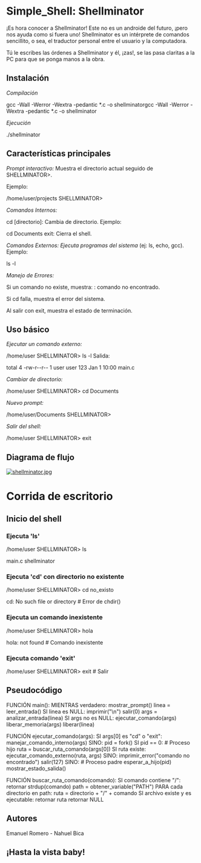 
# Simple_Shell: Shellminator

¡Es hora conocer a Shellminator! Este no es un androide del futuro, ¡pero nos ayuda como si fuera uno!
Shellminator es un intérprete de comandos sencillito, o sea, el traductor personal entre el usuario y la computadora.

Tú le escribes las órdenes a Shellminator y él, ¡zas!, se las pasa claritas a la PC para que se ponga manos a la obra.


## Instalación

*Compilación*

gcc -Wall -Werror -Wextra -pedantic *.c -o shellminatorgcc -Wall -Werror -Wextra -pedantic *.c -o shellminator

*Ejecución*

./shellminator
## Características principales

*Prompt interactivo:*
 Muestra el directorio actual seguido de SHELLMINATOR>.

Ejemplo:

/home/user/projects SHELLMINATOR> 

*Comandos Internos:*

cd [directorio]: Cambia de directorio.
Ejemplo:

cd Documents
exit: Cierra el shell.

*Comandos Externos: Ejecuta programas del sistema*
(ej: ls, echo, gcc).
Ejemplo:

ls -l

*Manejo de Errores:*

Si un comando no existe, muestra: <comando>: comando no encontrado.

Si cd falla, muestra el error del sistema.

Al salir con exit, muestra el estado de terminación.
## Uso básico


*Ejecutar un comando externo:*

/home/user SHELLMINATOR> ls -l
Salida:

total 4
-rw-r--r-- 1 user user  123 Jan 1 10:00 main.c

*Cambiar de directorio:*

/home/user SHELLMINATOR> cd Documents

*Nuevo prompt:*

/home/user/Documents SHELLMINATOR> 

*Salir del shell:*

/home/user SHELLMINATOR> exit

## Diagrama de flujo

[![shellminator.jpg](https://i.postimg.cc/grFwd4Ng/shellminator.jpg)](https://postimg.cc/FkpFVbtS)

# Corrida de escritorio

## Inicio del shell
### Ejecuta 'ls'
 /home/user SHELLMINATOR> ls
 
 main.c  shellminator

### Ejecuta 'cd' con directorio no existente
 /home/user SHELLMINATOR> cd no_existo
 
 cd: No such file or directory  # Error de chdir()

### Ejecuta un comando inexistente
 /home/user SHELLMINATOR> hola
 
 hola: not found    # Comando inexistente

### Ejecuta comando 'exit'
 /home/user SHELLMINATOR> exit  # Salir
 
## Pseudocódigo

FUNCIÓN main():
    MIENTRAS verdadero:
        mostrar_prompt()
        linea = leer_entrada()
        SI linea es NULL:
            imprimir("\n")
            salir(0)
        args = analizar_entrada(linea)
        SI args no es NULL:
            ejecutar_comando(args)
            liberar_memoria(args)
        liberar(linea)

FUNCIÓN ejecutar_comando(args):
    SI args[0] es "cd" o "exit":
        manejar_comando_interno(args)
    SINO:
        pid = fork()
        SI pid == 0:  # Proceso hijo
            ruta = buscar_ruta_comando(args[0])
            SI ruta existe:
                ejecutar_comando_externo(ruta, args)
            SINO:
                imprimir_error("comando no encontrado")
                salir(127)
        SINO:  # Proceso padre
            esperar_a_hijo(pid)
            mostrar_estado_salida()

FUNCIÓN buscar_ruta_comando(comando):
    SI comando contiene "/":
        retornar strdup(comando)
    path = obtener_variable("PATH")
    PARA cada directorio en path:
        ruta = directorio + "/" + comando
        SI archivo existe y es ejecutable:
            retornar ruta
    retornar NULL
##  Autores

Emanuel Romero -
Nahuel Bica
## ¡Hasta la vista baby!
